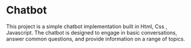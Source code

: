 # Chatbot
This project is a simple chatbot implementation built in Html, Css , Javascript. The chatbot is designed to engage in basic conversations, answer common questions, and provide information on a range of topics.
